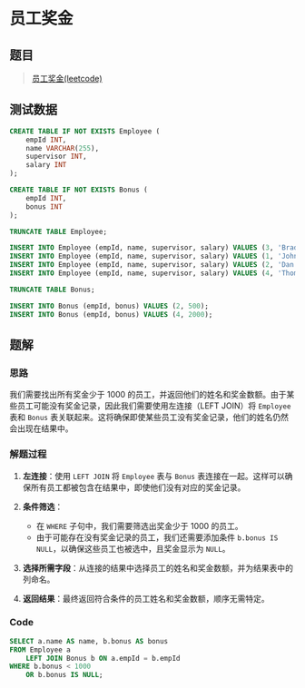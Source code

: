 # 员工奖金

## 题目

> [员工奖金(leetcode)](https://leetcode.cn/problems/employee-bonus/post-solution/?submissionId=561371863)

## 测试数据

```sql
CREATE TABLE IF NOT EXISTS Employee (
    empId INT,
    name VARCHAR(255),
    supervisor INT,
    salary INT
);

CREATE TABLE IF NOT EXISTS Bonus (
    empId INT,
    bonus INT
);

TRUNCATE TABLE Employee;

INSERT INTO Employee (empId, name, supervisor, salary) VALUES (3, 'Brad', NULL, 4000);
INSERT INTO Employee (empId, name, supervisor, salary) VALUES (1, 'John', 3, 1000);
INSERT INTO Employee (empId, name, supervisor, salary) VALUES (2, 'Dan', 3, 2000);
INSERT INTO Employee (empId, name, supervisor, salary) VALUES (4, 'Thomas', 3, 4000);

TRUNCATE TABLE Bonus;

INSERT INTO Bonus (empId, bonus) VALUES (2, 500);
INSERT INTO Bonus (empId, bonus) VALUES (4, 2000);
```

## 题解

### 思路

我们需要找出所有奖金少于 1000 的员工，并返回他们的姓名和奖金数额。由于某些员工可能没有奖金记录，因此我们需要使用左连接（LEFT JOIN）将 `Employee` 表和 `Bonus` 表关联起来。这将确保即使某些员工没有奖金记录，他们的姓名仍然会出现在结果中。

### 解题过程

1. **左连接**：使用 `LEFT JOIN` 将 `Employee` 表与 `Bonus` 表连接在一起。这样可以确保所有员工都被包含在结果中，即使他们没有对应的奖金记录。

2. **条件筛选**：
    - 在 `WHERE` 子句中，我们需要筛选出奖金少于 1000 的员工。
    - 由于可能存在没有奖金记录的员工，我们还需要添加条件 `b.bonus IS NULL`，以确保这些员工也被选中，且奖金显示为 `NULL`。

3. **选择所需字段**：从连接的结果中选择员工的姓名和奖金数额，并为结果表中的列命名。

4. **返回结果**：最终返回符合条件的员工姓名和奖金数额，顺序无需特定。

### Code
```sql
SELECT a.name AS name, b.bonus AS bonus
FROM Employee a
	LEFT JOIN Bonus b ON a.empId = b.empId
WHERE b.bonus < 1000
	OR b.bonus IS NULL;
```